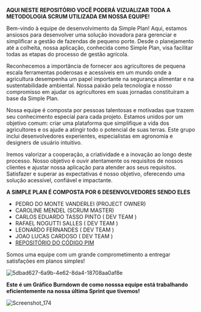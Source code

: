 **AQUI NESTE REPOSITÓRIO VOCÊ PODERÁ VIZUALIZAR TODA A METODOLOGIA SCRUM UTILIZADA EM NOSSA EQUIPE!**

Bem-vindo à equipe de desenvolvimento da Simple Plan! Aqui, estamos ansiosos para desenvolver uma solução inovadora para gerenciar e simplificar a gestão de fazendas de pequeno porte. Desde o planejamento até a colheita, nossa aplicação, conhecida como Simple Plan, visa facilitar todas as etapas do processo de gestão agrícola.

Reconhecemos a importância de fornecer aos agricultores de pequena escala ferramentas poderosas e acessíveis em um mundo onde a agricultura desempenha um papel importante na segurança alimentar e na sustentabilidade ambiental. Nossa paixão pela tecnologia e nosso compromisso em ajudar os agricultores em suas jornadas constituíram a base da Simple Plan.

Nossa equipe é composta por pessoas talentosas e motivadas que trazem seu conhecimento especial para cada projeto. Estamos unidos por um objetivo comum: criar uma plataforma que simplifique a vida dos agricultores e os ajude a atingir todo o potencial de suas terras. Este grupo inclui desenvolvedores experientes, especialistas em agronomia e designers de usuário intuitivo.

Iremos valorizar a cooperação, a criatividade e a inovação ao longo deste processo. Nosso objetivo é ouvir atentamente os requisitos de nossos clientes e ajustar nossa aplicação para atender aos seus requisitos. Satisfazer e superar as expectativas é nosso objetivo, oferecendo uma solução acessível, confiável e impactante.

**A SIMPLE PLAN É COMPOSTA POR 6 DESENVOLVEDORES SENDO ELES**

- PEDRO DO MONTE VANDERLEI (PROJECT OWNER)
- CAROLINE MENDEL (SCRUM MASTER)
- CARLOS EDUARDO TASSO PINTO ( DEV TEAM )
- RAFAEL NOGUTTI SALLES ( DEV TEAM )
- LEONARDO FERNANDES  ( DEV TEAM )
- JOAO LUCAS CARDOSO ( DEV TEAM )
-  <a href="https://github.com/Kostylll/PIM_TERCEIRO_SEMESTRE" target="_blank">REPOSITÓRIO DO CÓDIGO PIM</a>

Somos uma equipe com um grande comprometimento a entregar satisfações em planos simples!

![5dbad627-6a9b-4e62-8da4-18708aa0af8e](https://github.com/Kostylll/PIM_III_SPRINTS/assets/99488902/a807281b-9ceb-4e67-ab03-df669ed2c813)


**Este é um Gráfico Burndown de como nosssa equipe está trabalhando eficientemente na nossa última Sprint que tivemos!**

![Screenshot_174](https://github.com/Kostylll/PIM_III_SPRINTS/assets/99488902/e3603efd-e197-40ab-9d67-abd5e7c4ca32)




